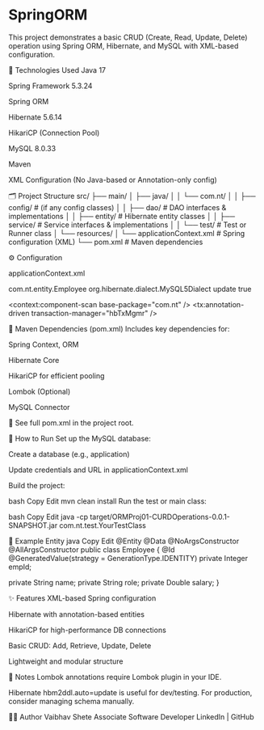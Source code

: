 # SpringORM

This project demonstrates a basic CRUD (Create, Read, Update, Delete) operation using Spring ORM, Hibernate, and MySQL with XML-based configuration.

🔧 Technologies Used
Java 17

Spring Framework 5.3.24

Spring ORM

Hibernate 5.6.14

HikariCP (Connection Pool)

MySQL 8.0.33

Maven

XML Configuration (No Java-based or Annotation-only config)

🗂️ Project Structure
src/
├── main/
│   ├── java/
│   │   └── com.nt/
│   │       ├── config/          # (if any config classes)
│   │       ├── dao/             # DAO interfaces & implementations
│   │       ├── entity/          # Hibernate entity classes
│   │       ├── service/         # Service interfaces & implementations
│   │       └── test/            # Test or Runner class
│   └── resources/
│       └── applicationContext.xml   # Spring configuration (XML)
└── pom.xml                        # Maven dependencies

⚙️ Configuration

applicationContext.xml

<!-- HikariCP DataSource -->
<bean id="hkDs" class="com.zaxxer.hikari.HikariDataSource">
  <property name="driverClassName" value="com.mysql.cj.jdbc.Driver" />
  <property name="jdbcUrl" value="jdbc:mysql://<host>:<port>/<db>" />
  <property name="username" value="root" />
  <property name="password" value="root" />
</bean>

<!-- SessionFactory with Hibernate -->
<bean id="localSesFact" class="org.springframework.orm.hibernate5.LocalSessionFactoryBean">
  <property name="dataSource" ref="hkDs" />
  <property name="annotatedClasses">
    <list>
      <value>com.nt.entity.Employee</value>
    </list>
  </property>
  <property name="hibernateProperties">
    <props>
      <prop key="hibernate.dialect">org.hibernate.dialect.MySQL5Dialect</prop>
      <prop key="hibernate.hbm2ddl.auto">update</prop>
      <prop key="hibernate.show_sql">true</prop>
    </props>
  </property>
</bean>

<!-- HibernateTemplate -->
<bean id="ht" class="org.springframework.orm.hibernate5.HibernateTemplate">
  <property name="sessionFactory" ref="localSesFact" />
</bean>

<!-- Transaction Manager -->
<bean id="hbTxMgmr" class="org.springframework.orm.hibernate5.HibernateTransactionManager">
  <property name="sessionFactory" ref="localSesFact" />
</bean>

<context:component-scan base-package="com.nt" />
<tx:annotation-driven transaction-manager="hbTxMgmr" />

🧾 Maven Dependencies (pom.xml)
Includes key dependencies for:

Spring Context, ORM

Hibernate Core

HikariCP for efficient pooling

Lombok (Optional)

MySQL Connector

📌 See full pom.xml in the project root.

🏃 How to Run
Set up the MySQL database:

Create a database (e.g., application)

Update credentials and URL in applicationContext.xml

Build the project:

bash
Copy
Edit
mvn clean install
Run the test or main class:

bash
Copy
Edit
java -cp target/ORMProj01-CURDOperations-0.0.1-SNAPSHOT.jar com.nt.test.YourTestClass

🧪 Example Entity
java
Copy
Edit
@Entity
@Data
@NoArgsConstructor
@AllArgsConstructor
public class Employee {
  @Id
  @GeneratedValue(strategy = GenerationType.IDENTITY)
  private Integer empId;
  
  private String name;
  private String role;
  private Double salary;
}

✨ Features
XML-based Spring configuration

Hibernate with annotation-based entities

HikariCP for high-performance DB connections

Basic CRUD: Add, Retrieve, Update, Delete

Lightweight and modular structure

📌 Notes
Lombok annotations require Lombok plugin in your IDE.

Hibernate hbm2ddl.auto=update is useful for dev/testing. For production, consider managing schema manually.

🧑‍💻 Author
Vaibhav Shete
Associate Software Developer
LinkedIn | GitHub
